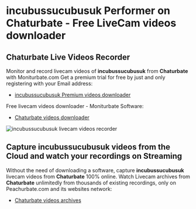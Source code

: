 # incubussucubusuk Performer on Chaturbate - Free LiveCam videos downloader

## Chaturbate Live Videos Recorder

Monitor and record livecam videos of **incubussucubusuk** from **Chaturbate** with Moniturbate.com
Get a premium trial for free by just and only registering with your Email address:
* [incubussucubusuk Premium videos downloader](https://moniturbate.com/request-demo-licence-key.html)

Free livecam videos downloader - Moniturbate Software:
* [Chaturbate videos downloader](https://moniturbate.com/moniturbate-download-software.html)

![incubussucubusuk livecam videos recorder](https://peachurnet.com/templates/moniturbate-software.png)


## Capture incubussucubusuk videos from the Cloud and watch your recordings on Streaming

Without the need of downloading a software, capture **incubussucubusuk** livecam videos from **Chaturbate** 100% online.
Watch Livecam archives from **Chaturbate** unlimitedly from thousands of existing recordings, only on Peachurbate.com and its websites network:
* [Chaturbate videos archives](https://peachurnet.com/)